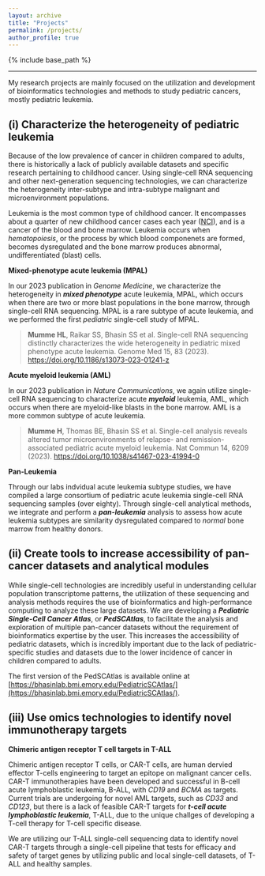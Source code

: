 ```yaml
---
layout: archive
title: "Projects"
permalink: /projects/
author_profile: true
---
```

{% include base_path %}

----------------

My research projects are mainly focused on the utilization and development of bioinformatics technologies and methods to study pediatric cancers, mostly pediatric leukemia.

## (i) Characterize the heterogeneity of pediatric leukemia

Because of the low prevalence of cancer in children compared to adults, there is historically a lack of publicly available datasets and specific research pertaining to childhood cancer. Using single-cell RNA sequencing and other next-generation sequencing technologies, we can characterize the heterogeneity inter-subtype and intra-subtype malignant and microenvironment populations.

Leukemia is the most common type of childhood cancer. It encompasses about a quarter of new childhood cancer cases each year ([NCI](https://seer.cancer.gov/statfacts/html/childleuk.html)), and is a cancer of the blood and bone marrow. Leukemia occurs when *hematopoiesis*, or the process by which blood componenets are formed, becomes dysregulated and the bone marrow produces abnormal, undifferentiated (blast) cells.

**Mixed-phenotype acute leukemia (MPAL)**

In our 2023 publication in *Genome Medicine*, we characterize the heterogeneity in ***mixed phenotype*** acute leukemia, MPAL, which occurs when there are two or more blast populations in the bone marrow, through single-cell RNA sequencing. MPAL is a rare subtype of acute leukemia, and we performed the first *pediatric* single-cell study of MPAL.

> **Mumme HL**, Raikar SS, Bhasin SS et al. Single-cell RNA sequencing distinctly characterizes the wide heterogeneity in pediatric mixed phenotype acute leukemia. Genome Med 15, 83 (2023). https://doi.org/10.1186/s13073-023-01241-z

**Acute myeloid leukemia (AML)**

In our 2023 publication in *Nature Communications*, we again utilize single-cell RNA sequencing to characterize acute ***myeloid*** leukemia, AML, which occurs when there are myeloid-like blasts in the bone marrow. AML is a more common subtype of acute leukemia.

> **Mumme H**, Thomas BE, Bhasin SS et al. Single-cell analysis reveals altered tumor microenvironments of relapse- and remission-associated pediatric acute myeloid leukemia. Nat Commun 14, 6209 (2023). https://doi.org/10.1038/s41467-023-41994-0

**Pan-Leukemia**

Through our labs indvidual acute leukemia subtype studies, we have compiled a large consortium of pediatric acute leukemia single-cell RNA sequencing samples (over eighty). Through single-cell analytical methods, we integrate and perform a ***pan-leukemia*** analysis to assess how acute leukemia subtypes are similarity dysregulated compared to *normal* bone marrow from healthy donors.

## (ii) Create tools to increase accessibility of pan-cancer datasets and analytical modules

While single-cell technologies are incredibly useful in understanding cellular population transcriptome patterns, the utilization of these sequencing and analysis methods requires the use of bioinformatics and high-performance computing to analyze these large datasets. We are developing a ***Pediatric Single-Cell Cancer Atlas***, or ***PedSCAtlas***, to facilitate the analysis and exploration of multiple pan-cancer datasets without the requirement of bioinformatics expertise by the user. This increases the accessibility of pediatric datasets, which is incredibly important due to the lack of pediatric-specific studies and datasets due to the lower incidence of cancer in children compared to adults.

The first version of the PedSCAtlas is available online at [https://bhasinlab.bmi.emory.edu/PediatricSCAtlas/](https://bhasinlab.bmi.emory.edu/PediatricSCAtlas/). 

## (iii) Use omics technologies to identify novel immunotherapy targets

**Chimeric antigen receptor T cell targets in T-ALL**

Chimeric antigen receptor T cells, or CAR-T cells, are human dervied effector T-cells engineering to target an epitope on malignant cancer cells. CAR-T immunotherapies have been developed and successful in B-cell acute lymphoblastic leukemia, B-ALL, with *CD19* and *BCMA* as targets. Current trials are undergoing for novel AML targets, such as *CD33* and *CD123*, but there is a lack of feasible CAR-T targets for ***t-cell acute lymphoblastic leukemia***, T-ALL, due to the unique challges of developing a T-cell therapy for T-cell specific disease.

We are utilizing our T-ALL single-cell sequencing data to identify novel CAR-T targets through a single-cell pipeline that tests for efficacy and safety of target genes by utilizing public and local single-cell datasets, of T-ALL and healthy samples.
